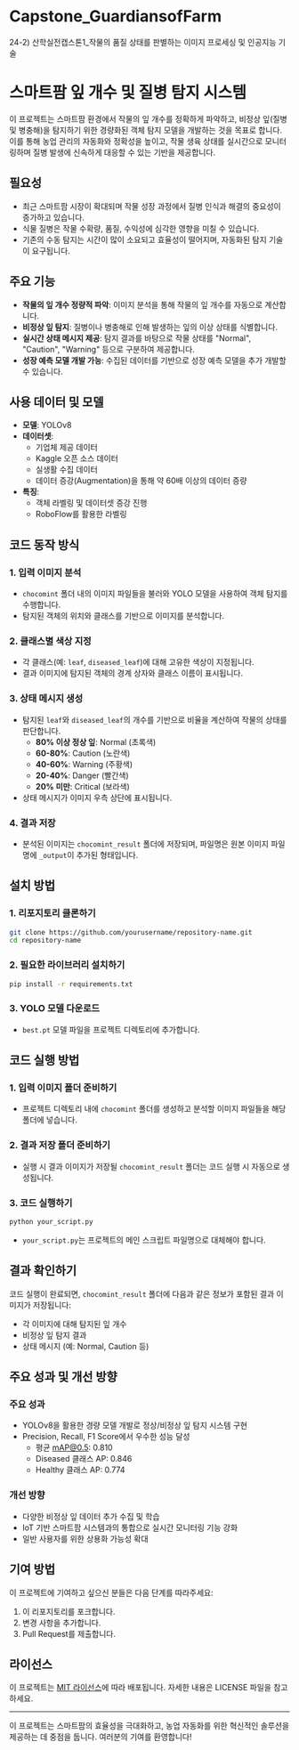 # Capstone_GuardiansofFarm
24-2) 산학실전캡스톤1_작물의 품질 상태를 판별하는 이미지 프로세싱 및 인공지능 기술
# 스마트팜 잎 개수 및 질병 탐지 시스템

이 프로젝트는 스마트팜 환경에서 작물의 잎 개수를 정확하게 파악하고, 비정상 잎(질병 및 병충해)을 탐지하기 위한 경량화된 객체 탐지 모델을 개발하는 것을 목표로 합니다. 이를 통해 농업 관리의 자동화와 정확성을 높이고, 작물 생육 상태를 실시간으로 모니터링하며 질병 발생에 신속하게 대응할 수 있는 기반을 제공합니다.

## 필요성

- 최근 스마트팜 시장이 확대되며 작물 성장 과정에서 질병 인식과 해결의 중요성이 증가하고 있습니다.
- 식물 질병은 작물 수확량, 품질, 수익성에 심각한 영향을 미칠 수 있습니다.
- 기존의 수동 탐지는 시간이 많이 소요되고 효율성이 떨어지며, 자동화된 탐지 기술이 요구됩니다.

## 주요 기능

- **작물의 잎 개수 정량적 파악**: 이미지 분석을 통해 작물의 잎 개수를 자동으로 계산합니다.
- **비정상 잎 탐지**: 질병이나 병충해로 인해 발생하는 잎의 이상 상태를 식별합니다.
- **실시간 상태 메시지 제공**: 탐지 결과를 바탕으로 작물 상태를 "Normal", "Caution", "Warning" 등으로 구분하여 제공합니다.
- **성장 예측 모델 개발 가능**: 수집된 데이터를 기반으로 성장 예측 모델을 추가 개발할 수 있습니다.

## 사용 데이터 및 모델

- **모델**: YOLOv8
- **데이터셋**:
  - 기업체 제공 데이터
  - Kaggle 오픈 소스 데이터
  - 실생활 수집 데이터
  - 데이터 증강(Augmentation)을 통해 약 60배 이상의 데이터 증량
- **특징**:
  - 객체 라벨링 및 데이터셋 증강 진행
  - RoboFlow를 활용한 라벨링

## 코드 동작 방식

### 1. 입력 이미지 분석
- `chocomint` 폴더 내의 이미지 파일들을 불러와 YOLO 모델을 사용하여 객체 탐지를 수행합니다.
- 탐지된 객체의 위치와 클래스를 기반으로 이미지를 분석합니다.

### 2. 클래스별 색상 지정
- 각 클래스(예: `leaf`, `diseased_leaf`)에 대해 고유한 색상이 지정됩니다.
- 결과 이미지에 탐지된 객체의 경계 상자와 클래스 이름이 표시됩니다.

### 3. 상태 메시지 생성
- 탐지된 `leaf`와 `diseased_leaf`의 개수를 기반으로 비율을 계산하여 작물의 상태를 판단합니다.
  - **80% 이상 정상 잎**: Normal (초록색)
  - **60-80%**: Caution (노란색)
  - **40-60%**: Warning (주황색)
  - **20-40%**: Danger (빨간색)
  - **20% 미만**: Critical (보라색)
- 상태 메시지가 이미지 우측 상단에 표시됩니다.

### 4. 결과 저장
- 분석된 이미지는 `chocomint_result` 폴더에 저장되며, 파일명은 원본 이미지 파일명에 `_output`이 추가된 형태입니다.

## 설치 방법

### 1. 리포지토리 클론하기
```bash
git clone https://github.com/yourusername/repository-name.git
cd repository-name
```

### 2. 필요한 라이브러리 설치하기
```bash
pip install -r requirements.txt
```

### 3. YOLO 모델 다운로드
- `best.pt` 모델 파일을 프로젝트 디렉토리에 추가합니다.

## 코드 실행 방법

### 1. 입력 이미지 폴더 준비하기
- 프로젝트 디렉토리 내에 `chocomint` 폴더를 생성하고 분석할 이미지 파일들을 해당 폴더에 넣습니다.

### 2. 결과 저장 폴더 준비하기
- 실행 시 결과 이미지가 저장될 `chocomint_result` 폴더는 코드 실행 시 자동으로 생성됩니다.

### 3. 코드 실행하기
```bash
python your_script.py
```
- `your_script.py`는 프로젝트의 메인 스크립트 파일명으로 대체해야 합니다.

## 결과 확인하기

코드 실행이 완료되면, `chocomint_result` 폴더에 다음과 같은 정보가 포함된 결과 이미지가 저장됩니다:
- 각 이미지에 대해 탐지된 잎 개수
- 비정상 잎 탐지 결과
- 상태 메시지 (예: Normal, Caution 등)

## 주요 성과 및 개선 방향

### 주요 성과
- YOLOv8을 활용한 경량 모델 개발로 정상/비정상 잎 탐지 시스템 구현
- Precision, Recall, F1 Score에서 우수한 성능 달성
  - 평균 mAP@0.5: 0.810
  - Diseased 클래스 AP: 0.846
  - Healthy 클래스 AP: 0.774

### 개선 방향
- 다양한 비정상 잎 데이터 추가 수집 및 학습
- IoT 기반 스마트팜 시스템과의 통합으로 실시간 모니터링 기능 강화
- 일반 사용자를 위한 상용화 가능성 확대

## 기여 방법

이 프로젝트에 기여하고 싶으신 분들은 다음 단계를 따라주세요:
1. 이 리포지토리를 포크합니다.
2. 변경 사항을 추가합니다.
3. Pull Request를 제출합니다.

## 라이선스

이 프로젝트는 [MIT 라이선스](LICENSE)에 따라 배포됩니다. 자세한 내용은 LICENSE 파일을 참고하세요.

---

이 프로젝트는 스마트팜의 효율성을 극대화하고, 농업 자동화를 위한 혁신적인 솔루션을 제공하는 데 중점을 둡니다. 여러분의 기여를 환영합니다!


